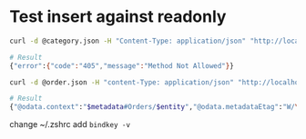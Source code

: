 # Test insert against readonly

```bash
curl -d @category.json -H "Content-Type: application/json" "http://localhost:4004/breeze/Categories"

# Result
{"error":{"code":"405","message":"Method Not Allowed"}}
```

```bash
curl -d @order.json -H "content-Type: application/json" "http://localhost:4004/restricted/Orders"

# Result
{"@odata.context":"$metadata#Orders/$entity","@odata.metadataEtag":"W/\"GP5uNaK2vuzOs4d+xbe4E8RSgwCYHnoz/xVBfTDcZes=\"","modifiedAt":null,"modifiedBy":null,"ID":"027765ec-51b9-41a1-9f18-856e037c7811","quantity":42}

```

change ~/.zshrc add ```bindkey -v```

